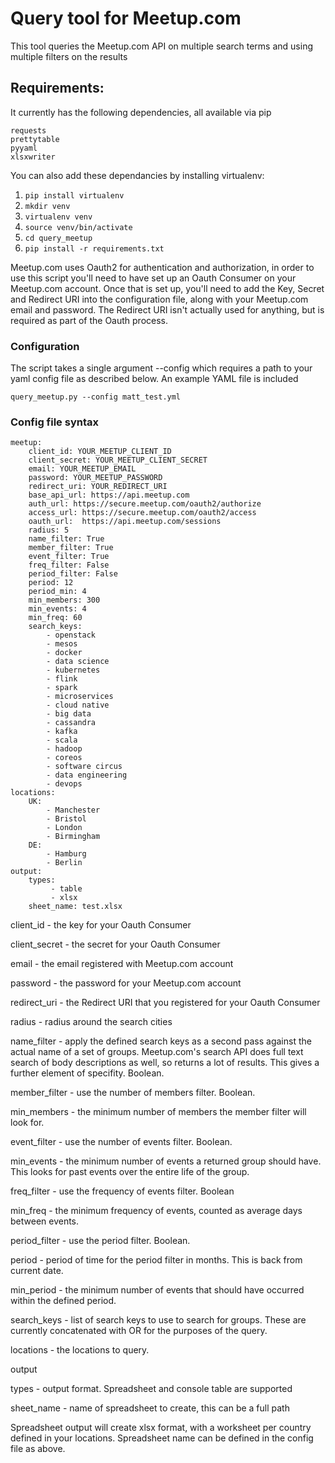 # Query tool for Meetup.com

This tool queries the Meetup.com API on multiple search terms and using multiple filters on the results

## Requirements:

It currently has the following dependencies, all available via pip

```
requests
prettytable
pyyaml
xlsxwriter
```

You can also add these dependancies by installing virtualenv:
1. `pip install virtualenv`
1. `mkdir venv`
1. `virtualenv venv`
1. `source venv/bin/activate`
1. `cd query_meetup`
1. `pip install -r requirements.txt`

Meetup.com uses Oauth2 for authentication and authorization, in order to use this script you'll need to have set up an Oauth Consumer on your Meetup.com account. Once that is set up, you'll need to add the Key, Secret and Redirect URI into the configuration file, along with your Meetup.com email and password. The Redirect URI isn't actually used for anything, but is required as part of the Oauth process.

### Configuration

The script takes a single argument --config which requires a path to your yaml config file as described below. An example YAML file is included

```
query_meetup.py --config matt_test.yml
```

### Config file syntax

```
meetup:
    client_id: YOUR_MEETUP_CLIENT_ID
    client_secret: YOUR_MEETUP_CLIENT_SECRET
    email: YOUR_MEETUP_EMAIL
    password: YOUR_MEETUP_PASSWORD
    redirect_uri: YOUR_REDIRECT_URI
    base_api_url: https://api.meetup.com
    auth_url: https://secure.meetup.com/oauth2/authorize
    access_url: https://secure.meetup.com/oauth2/access
    oauth_url:  https://api.meetup.com/sessions
    radius: 5
    name_filter: True
    member_filter: True
    event_filter: True
    freq_filter: False
    period_filter: False
    period: 12
    period_min: 4
    min_members: 300
    min_events: 4
    min_freq: 60
    search_keys:
        - openstack
        - mesos
        - docker
        - data science
        - kubernetes
        - flink
        - spark
        - microservices
        - cloud native
        - big data
        - cassandra
        - kafka
        - scala
        - hadoop
        - coreos
        - software circus
        - data engineering
        - devops
locations:
    UK:
        - Manchester
        - Bristol
        - London
        - Birmingham
    DE:
        - Hamburg
        - Berlin
output:
    types:
         - table
         - xlsx
    sheet_name: test.xlsx
```                

client_id - the key for your Oauth Consumer

client_secret - the secret for your Oauth Consumer

email - the email registered with Meetup.com account

password - the password for your Meetup.com account

redirect_uri - the Redirect URI that you registered for your Oauth Consumer

radius - radius around the search cities

name_filter - apply the defined search keys as a second pass against the actual name of a set of groups. Meetup.com's search API does full text search of body descriptions as well, so returns a lot of results. This gives a further element of specifity. Boolean.

member_filter - use the number of members filter. Boolean.

min_members - the minimum number of members the member filter will look for.

event_filter - use the number of events filter. Boolean.

min_events - the minimum number of events a returned group should have. This looks for past events over the entire life of the group.

freq_filter - use the frequency of events filter. Boolean

min_freq - the minimum frequency of events, counted as average days between events.

period_filter - use the period filter. Boolean.

period - period of time for the period filter in months. This is back from current date.

min_period - the minimum number of events that should have occurred within the defined period.

search_keys - list of search keys to use to search for groups. These are currently concatenated with OR for the purposes of the query.

locations - the locations to query.

output

types  - output format. Spreadsheet and console table are supported

sheet_name - name of spreadsheet to create, this can be a full path

Spreadsheet output will create xlsx format, with a worksheet per country defined in your locations. Spreadsheet name can be defined in the config file as above.
